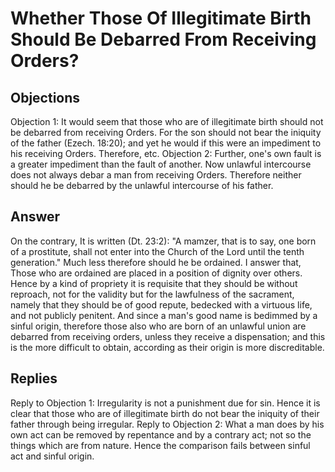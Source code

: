 # Whether Those Of Illegitimate Birth Should Be Debarred From Receiving Orders?
## Objections
Objection 1: It would seem that those who are of illegitimate birth should not be debarred from receiving Orders. For the son should not bear the iniquity of the father (Ezech. 18:20); and yet he would if this were an impediment to his receiving Orders. Therefore, etc.
Objection 2: Further, one's own fault is a greater impediment than the fault of another. Now unlawful intercourse does not always debar a man from receiving Orders. Therefore neither should he be debarred by the unlawful intercourse of his father.
## Answer
On the contrary, It is written (Dt. 23:2): "A mamzer, that is to say, one born of a prostitute, shall not enter into the Church of the Lord until the tenth generation." Much less therefore should he be ordained.
I answer that, Those who are ordained are placed in a position of dignity over others. Hence by a kind of propriety it is requisite that they should be without reproach, not for the validity but for the lawfulness of the sacrament, namely that they should be of good repute, bedecked with a virtuous life, and not publicly penitent. And since a man's good name is bedimmed by a sinful origin, therefore those also who are born of an unlawful union are debarred from receiving orders, unless they receive a dispensation; and this is the more difficult to obtain, according as their origin is more discreditable.
## Replies
Reply to Objection 1: Irregularity is not a punishment due for sin. Hence it is clear that those who are of illegitimate birth do not bear the iniquity of their father through being irregular.
Reply to Objection 2: What a man does by his own act can be removed by repentance and by a contrary act; not so the things which are from nature. Hence the comparison fails between sinful act and sinful origin.